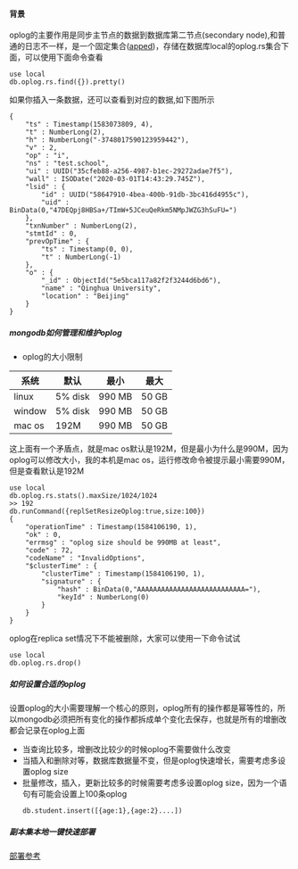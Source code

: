 #### 背景


oplog的主要作用是同步主节点的数据到数据库第二节点(secondary node),和普通的日志不一样，是一个固定集合([apped](https://docs.mongodb.com/manual/reference/glossary/#term-capped-collection))，存储在数据库local的oplog.rs集合下面，可以使用下面命令查看
```
use local
db.oplog.rs.find({}).pretty()

```

如果你插入一条数据，还可以查看到对应的数据,如下图所示
```
{
	"ts" : Timestamp(1583073809, 4),
	"t" : NumberLong(2),
	"h" : NumberLong("-3748017590123959442"),
	"v" : 2,
	"op" : "i",
	"ns" : "test.school",
	"ui" : UUID("35cfeb88-a256-4987-b1ec-29272adae7f5"),
	"wall" : ISODate("2020-03-01T14:43:29.745Z"),
	"lsid" : {
		"id" : UUID("58647910-4bea-400b-91db-3bc416d4955c"),
		"uid" : BinData(0,"47DEQpj8HBSa+/TImW+5JCeuQeRkm5NMpJWZG3hSuFU=")
	},
	"txnNumber" : NumberLong(2),
	"stmtId" : 0,
	"prevOpTime" : {
		"ts" : Timestamp(0, 0),
		"t" : NumberLong(-1)
	},
	"o" : {
		"_id" : ObjectId("5e5bca117a82f2f3244d6bd6"),
		"name" : "Qinghua University",
		"location" : "Beijing"
	}
}

```



##### mongodb如何管理和维护oplog
* oplog的大小限制
  
|  系统   | 默认  | 最小 | 最大|
|  ----  | ----  | ----  | ----  |
| linux  | 5% disk | 990 MB |	50 GB |
| window  | 5% disk | 990 MB | 50 GB |
| mac os  | 192M | 990 MB| 50 GB |

这上面有一个矛盾点，就是mac os默认是192M，但是最小为什么是990M，因为oplog可以修改大小，我的本机是mac os，运行修改命令被提示最小需要990M，但是查看默认是192M

```
use local
db.oplog.rs.stats().maxSize/1024/1024
>> 192
db.runCommand({replSetResizeOplog:true,size:100})
{
	"operationTime" : Timestamp(1584106190, 1),
	"ok" : 0,
	"errmsg" : "oplog size should be 990MB at least",
	"code" : 72,
	"codeName" : "InvalidOptions",
	"$clusterTime" : {
		"clusterTime" : Timestamp(1584106190, 1),
		"signature" : {
			"hash" : BinData(0,"AAAAAAAAAAAAAAAAAAAAAAAAAAA="),
			"keyId" : NumberLong(0)
		}
	}
}
```
oplog在replica set情况下不能被删除，大家可以使用一下命令试试
  
```
use local
db.oplog.rs.drop()
```


##### 如何设置合适的oplog
设置oplog的大小需要理解一个核心的原则，oplog所有的操作都是幂等性的，所以mongodb必须把所有变化的操作都拆成单个变化去保存，也就是所有的增删改都会记录在oplog上面

* 当查询比较多，增删改比较少的时候oplog不需要做什么改变
* 当插入和删除对等，数据库数据量不变，但是oplog快速增长，需要考虑多设置oplog size
* 批量修改，插入，更新比较多的时候需要考虑多设置oplog size，因为一个语句有可能会设置上100条oplog
  ```
  db.student.insert([{age:1},{age:2}....])
  ```

##### 副本集本地一键快速部署
[部署参考](https://github.com/TimLiu1/shell-deploy-mongodb-replica-and-Sharded)